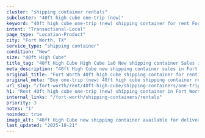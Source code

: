 ```yaml
---
cluster: "shipping container rentals"
subcluster: "40ft high cube one-trip (new)"
keyword: "40ft high cube one-trip (new) shipping container for rent Fort Worth, TX"
intent: "Transactional-Local"
page_type: "Location-Product"
city: "Fort Worth, TX"
service_type: "shipping container"
condition: "New"
size: "40ft High Cube"
title_tag: "40ft High Cube High Cube 1a0 New shipping container Sales in Fort Worth ☎ (214) 524-4168 | LC Container"
meta_description: "40ft High Cube new shipping container sales in Fort Worth. High cube containers with extra height. Fast delivery, competitive pricing. Serving shipping containers area. Quote ID: 4SZ. Call (214) 524-4168 for your free quote today."
original_title: "Fort Worth 40ft high cube shipping container for rent | LC"
original_meta: "Buy one-trip (new) 40ft high cube shipping container rent with local delivery in Fort Worth, TX. LC Container — local Since 2003. Request a fast quote today."
url_slug: "/fort-worth/rent/40ft-high-cube/shipping-containers/one-trip-new"
h1: "Rent 40ft high cube one-trip (new) shipping container in Fort Worth"
internal_links: "/fort-worth/shipping-containers/rentals"
priority: 3
notes: "1"
noindex: true
image_alt: "40ft High Cube new shipping container available for delivery in Fort Worth"
last_updated: "2025-10-21"
---
```


<!-- TODO: Add unique city/inventory copy, images, and internal links here. -->
